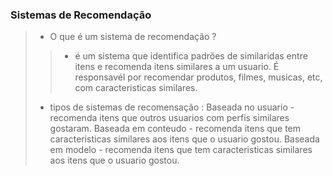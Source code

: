 ### Sistemas de Recomendação 
>
>  - O que é um sistema de recomendação ?
>> - é um sistema que identifica padrões de similaridas entre itens e recomenda itens similares a um usuario. É responsavél por recomendar produtos, filmes, musicas, etc, com caracteristicas similares. 
>  - tipos de sistemas de recomensação : Baseada no usuario - recomenda itens que outros usuarios com perfis similares gostaram. Baseada em conteudo - recomenda itens que tem caracteristicas similares aos itens que o usuario gostou. Baseada em modelo - recomenda itens que tem caracteristicas similares aos itens que o usuario gostou. 
